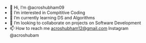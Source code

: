 - 👋 Hi, I’m @acroshubham09
- 👀 I’m interested in Compititive Coding
- 🌱 I’m currently learning DS and Algorithms
- 💞️ I’m looking to collaborate on projects on Software Development
- 📫 How to reach me acroshubham12@gmail.com Instagram @acroshubam

<!---
acroshubham09/acroshubham09 is a ✨ special ✨ repository because its `README.md` (this file) appears on your GitHub profile.
You can click the Preview link to take a look at your changes.
--->
